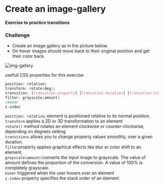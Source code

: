 # Create an image-gallery
**Exercise to practice transitions**

### Challenge 

* Create an image gallery as in the picture below. 
* On hover images should move back to their original position and get their color back

<img src="./assets/img-gallery.gif" alt="img-gallery"> 

usefull CSS properties for this exercise

```css
position: relative;
transform: rotate(deg);
transition: [transition-property] [transition-duration] [transition-timing-function];
filter: grayscale(amount)
:hover
z-index
```
`position: relative`; element is positioned relative to its normal position.\
`transform` applies a 2D or 3D transformation to an element\
`rotate()` method rotates an element clockwise or counter-clockwise, depending on degrees setting\
`transitions` allows you to change property values smoothly, over a given duration.\
`filter`property applies graphical effects like blur or color shift to an element.\
`grayscale(amount)`converts the input image to grayscale. The value of amount defines the proportion of the conversion. A value of 100% is completely grayscale.\
`hover` triggered when the user hovers over an element\
`z-index` property specifies the stack order of an element.



